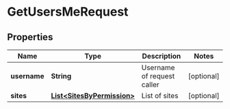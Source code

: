 

# GetUsersMeRequest


## Properties

| Name | Type | Description | Notes |
|------------ | ------------- | ------------- | -------------|
|**username** | **String** | Username of request caller |  [optional] |
|**sites** | [**List&lt;SitesByPermission&gt;**](SitesByPermission.md) | List of sites |  [optional] |




